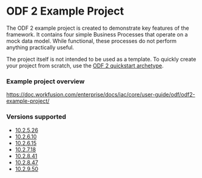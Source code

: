 # ODF 2 Example Project

The ODF 2 example project is created to demonstrate key features of the framework. It contains four simple Business Processes that operate on a mock data model. While functional, these processes do not perform anything practically useful.

The project itself is not intended to be used as a template. To quickly create your project from scratch, use the [ODF 2 quickstart archetype](https://doc.workfusion.com/enterprise/docs/iac/core/user-guide/odf/odf2-simple-archetype/).

### Example project overview

https://doc.workfusion.com/enterprise/docs/iac/core/user-guide/odf/odf2-example-project/

### Versions supported

- [10.2.5.26](https://github.com/WFAutomationAcademy/odf2-example-project/tree/release/10.2.5.26)
- [10.2.6.10](https://github.com/WFAutomationAcademy/odf2-example-project/tree/release/10.2.6.10)
- [10.2.6.15](https://github.com/WFAutomationAcademy/odf2-example-project/tree/release/10.2.6.15)
- [10.2.7.18](https://github.com/WFAutomationAcademy/odf2-example-project/tree/release/10.2.7.18)
- [10.2.8.41](https://github.com/WFAutomationAcademy/odf2-example-project/tree/release/10.2.8.41)
- [10.2.8.47](https://github.com/WFAutomationAcademy/odf2-example-project/tree/release/10.2.8.47)
- [10.2.9.50](https://github.com/WFAutomationAcademy/odf2-example-project/tree/release/10.2.9.50)
